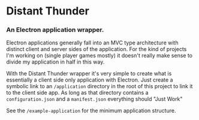 # Distant Thunder
### An Electron application wrapper.

Electron applications generally fall into an MVC type architecture with
distinct client and server sides of the application. For the kind of projects
I'm working on (single player games mostly) it doesn't really make sense to
divide my application in half in this way.

With the Distant Thunder wrapper it's very simple to create what is essentially
a client side only application with Electron. Just create a symbolic link to
an `/application` directory in the root of this project to link it to the
client side app. As long as that directory contains a `configuration.json` and
a `manifest.json` everything should "Just Work"

See the `/example-application` for the minimum application structure.
